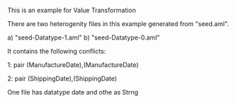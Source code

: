 This is an example for Value Transformation

There are two heterogenity files in this example generated from "seed.aml".

a) "seed-Datatype-1.aml"
b) "seed-Datatype-0.aml"

It contains the following conflicts:

1: pair (ManufactureDate),(ManufactureDate)

2: pair (ShippingDate),(ShippingDate)

One file has datatype date and othe as Strng